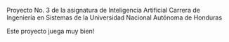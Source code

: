 Proyecto No. 3 de la asignatura de Inteligencia Artificial
Carrera de Ingeniería en Sistemas de la Universidad Nacional Autónoma de Honduras

Este proyecto juega muy bien!
